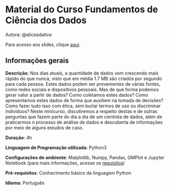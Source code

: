 # Material do Curso Fundamentos de Ciência dos Dados

Autora: @aliceadativa

Para acesso aos slides, clique [aqui](https://www.dropbox.com/s/onxq3yardd5oaq5/PyLadies%20-%20Minicurso%20Fundamentos%20de%20Ci%C3%AAncia%20dos%20Dados.pdf?dl=0).


## Informações gerais

**Descrição**: Nos dias atuais, a quantidade de dados vem crescendo mais rápido do que nunca, visto que em média 1.7 MB são criados por segundo para cada pessoa. Estes dados podem ser provenientes de várias fontes, como redes sociais e dispositivos pessoais. Mas de que forma podemos gerar valor a partir de dados? Como coletamos estes dados? Como apresentamos estes dados de forma que auxiliem na tomada de decisões? Como fazer tudo isso com ética, sem burlar termos de uso ou discriminar indivíduos? Neste minicurso, discutiremos a respeito destas e de outras perguntas que fazem parte do dia a dia de um cientista de dados, além de praticarmos o processo de análise de dados e descoberta de informações por meio de alguns estudos de caso.

**Duração**: 4h

**Linguagem de Programação utilizada**: Python3

**Configurações de ambiente**: Matplotlib, Numpy, Pandas, GMPlot e Jupyter Notebook (para mais informações, acesse os [requisitos](https://github.com/aliceadativa/pyladies-manaus-data-science/blob/master/requirements.txt))

**Pré-requisitos**: Conhecimento básico da linguagem Python

**Idioma**: Português
